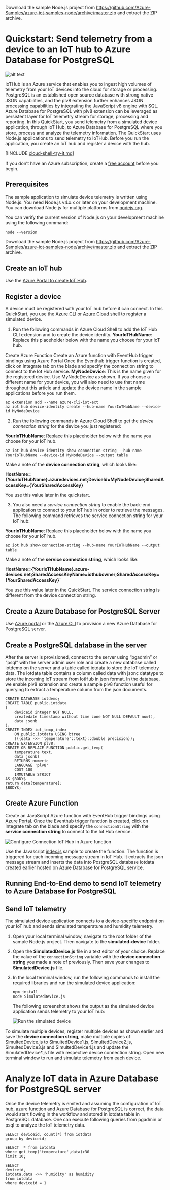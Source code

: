 
Download the sample Node.js project from https://github.com/Azure-Samples/azure-iot-samples-node/archive/master.zip and extract the ZIP archive.
# Quickstart: Send telemetry from a device to an IoT hub to Azure Database for PostgreSQL 

![alt text](https://github.com/savjani/azure-postgresql/blob/master/IoT%20demo%20with%20Azure%20PostgreSQL/Images/IotTelemetry.png "IoT hub telemetry to Azure Database for PostgreSQL")

IoTHub is an Azure service that enables you to ingest high volumes of telemetry from your IoT devices into the cloud for storage or processing. PostgreSQL is an established open source database with strong native JSON capabilities, and the plv8 extension further enhances JSON processing capabilities by integrating the JavaScript v8 engine with SQL. Azure Database for PostgreSQL with plv8 extension can be leveraged as persistent layer for IoT telemetry stream for storage, processing and reporting. 
In this QuickStart, you send telemetry from a simulated device application, through IoT Hub, to Azure Database for PostgreSQL where you store, process and analyze the telemetry information. 
The QuickStart uses Node.js applications to send telemetry to IoTHub. Before you run the application, you create an IoT hub and register a device with the hub.

[!INCLUDE [cloud-shell-try-it.md](../../includes/cloud-shell-try-it.md)]

If you don’t have an Azure subscription, create a [free account](https://azure.microsoft.com/free/?WT.mc_id=A261C142F) before you begin.

## Prerequisites
The sample application to simulate device telemetry is written using Node.js. You need Node.js v4.x.x or later on your development machine. You can download Node.js for multiple platforms from [nodejs.org](https://nodejs.org).

You can verify the current version of Node.js on your development machine using the following command:

```cmd/sh
node --version
```
Download the sample Node.js project from https://github.com/Azure-Samples/azure-iot-samples-node/archive/master.zip and extract the ZIP archive.

## Create an IoT hub
Use the [Azure Portal to create IoT Hub](https://docs.microsoft.com/en-us/azure/iot-hub/iot-hub-create-through-portal).
## Register a device
A device must be registered with your IoT hub before it can connect. In this QuickStart, you use the [Azure CLI](https://docs.microsoft.com/en-us/cli/azure/install-azure-cli?view=azure-cli-latest) or [Azure Cloud shell](https://azure.microsoft.com/en-us/features/cloud-shell/) to register a simulated device.

1.	 Run the following commands in Azure Cloud Shell to add the IoT Hub CLI extension and to create the device identity. 
**YourIoTHubName**: Replace this placeholder below with the name you choose for your IoT hub.

Create Azure Function 
Create an Azure function with EventHub trigger bindings using Azure Portal
Once the Eventhub trigger function is created, click on Integrate tab on the blade and specify the connection string to connect to the Iot Hub service.
**MyNodeDevice**: This is the name given for the registered device. Use MyNodeDevice as shown. If you choose a different name for your device, you will also need to use that name throughout this article and update the device name in the sample applications before you run them.

```cmd/sh
az extension add --name azure-cli-iot-ext
az iot hub device-identity create --hub-name YourIoTHubName --device-id MyNodeDevice
```

2.	Run the following commands in Azure Cloud Shell to get the _device connection string_ for the device you just registered:

**YourIoTHubName**: Replace this placeholder below with the name you choose for your IoT hub.

```cmd/sh
az iot hub device-identity show-connection-string --hub-name YourIoTHubName --device-id MyNodeDevice --output table
```


Make a note of the **device connection string**, which looks like:

**HostName={YourIoTHubName}.azuredevices.net;DeviceId=MyNodeDevice;SharedAccessKey={YourSharedAccessKey}**

You use this value later in the quickstart.

3.	You also need a _service connection string_ to enable the back-end application to connect to your IoT hub in order to retrieve the messages. The following command retrieves the service connection string for your IoT hub:

**YourIoTHubName**: Replace this placeholder below with the name you choose for your IoT hub.

```cmd/sh
az iot hub show-connection-string --hub-name YourIoTHubName --output table
```

Make a note of the **service connection string**, which looks like:

**HostName={YourIoTHubName}.azure-devices.net;SharedAccessKeyName=iothubowner;SharedAccessKey={YourSharedAccessKey}`**

You use this value later in the QuickStart. The service connection string is different from the device connection string.

## Create a Azure Database for PostgreSQL Server
Use [Azure portal](https://docs.microsoft.com/en-us/azure/postgresql/quickstart-create-server-database-portal) or the [Azure CLI](https://docs.microsoft.com/en-us/azure/postgresql/quickstart-create-server-database-azure-cli) to provision a new Azure Database for PostgreSQL server. 

## Create a PostgreSQL database in the server
After the server is provisioned, connect to the server using “pgadmin” or “psql” with the server admin user role and create a new database called iotdemo on the server and a table called iotdata to store the IoT telemetry data. The iotdata table contains a column called data with jsonc datatype to store the incoming IoT stream from IotHub in json format. In the database, we enable plv8 extension and create a sample plv8 function useful for querying to extract a temperature column from the json documents.

```cmd/sh
CREATE DATABASE iotdemo;
CREATE TABLE public.iotdata
(
    deviceid integer NOT NULL,
    createdate timestamp without time zone NOT NULL DEFAULT now(),
    data jsonb
);
CREATE INDEX iot_temp_index
    ON public.iotdata USING btree
    (((data ->> 'temperature'::text)::double precision));
CREATE EXTENSION plv8;
CREATE OR REPLACE FUNCTION public.get_temp(
	temperature text,
	data jsonb)
    RETURNS numeric
    LANGUAGE 'plv8'
    COST 100
    IMMUTABLE STRICT 
AS $BODY$
return data[temperature];
$BODY$;
```

## Create Azure Function 
Create an JavaScript Azure function with EventHub trigger bindings using [Azure Portal](https://docs.microsoft.com/en-us/azure/azure-functions/functions-bindings-event-hubs).
Once the Eventhub trigger function is created, click on Integrate tab on the blade and specify the `connectionString` with the **service connection string** to connect to the Iot Hub service.

 ![Configure Connection IoT Hub in Azure function](Images/azurefunction.png)

Use the Javascript [index.js](https://github.com/savjani/azure-postgresql/blob/master/IoT%20demo%20with%20Azure%20PostgreSQL/azure%20function/index.js) sample to create the function. The function is triggered for each incoming message stream in IoT Hub. It extracts the json message stream and inserts the data into PostgreSQL database iotdata created earlier hosted on Azure Database for PostgreSQL service.

## Running End-to-End demo to send IoT telemetry to Azure Database for PostgreSQL

## Send IoT telemetry
The simulated device application connects to a device-specific endpoint on your IoT hub and sends simulated temperature and humidity telemetry.

1. Open your local terminal window, navigate to the root folder of the sample Node.js project. Then navigate to the **simulated-device** folder.

2. Open the **SimulatedDevice.js** file in a text editor of your choice.
   Replace the value of the `connectionString` variable with the **device connection string** you made a note of previously. Then save your    changes to **SimulatedDevice.js** file.

3. In the local terminal window, run the following commands to install the required libraries and run the simulated device application:

    ```cmd/sh
    npm install
    node SimulatedDevice.js
    ```

   The following screenshot shows the output as the simulated device application sends telemetry to your IoT hub:

    ![Run the simulated device](Images/simulateddevice.png)


To simulate multiple devices, register multiple devices as shown earlier and save the **device connection string**, make multiple copies of SimultedDevice.js to SimultedDevice1.js, SimultedDevice2.js, SimultedDevice3.js and SimultedDevice4.js and update the SimulatedDevice*.js file with respective device connection string. Open new terminal window to run and simulate telemetry from each device.

# Analyze IoT data in Azure Database for PostgreSQL server

Once the device telemetry is emited and assuming the configuration of IoT hub, azure function and Azure Database for PostgreSQL is correct, the data would start flowing in the workflow and stored in iotdata table in PostgreSQL database. One can execute following queries from pgadmin or psql to analyze the IoT telemetry data.

```cmd/sh
SELECT deviceid, count(*) from iotdata
group by deviceid;

SELECT  * from iotdata
where get_temp('temperature',data)>30
limit 10;

SELECT 
deviceid, 
iotdata.data ->> 'humidity' as humidity
from iotdata
where deviceid = 1
```
